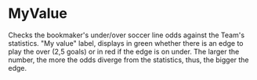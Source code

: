 # MyValue
Checks the bookmaker's under/over soccer line odds against the Team's statistics.
"My value" label, displays in green whether there is an edge to play the over (2,5 goals) or in red if the edge is on under.
The larger the number, the more the odds diverge from the statistics, thus, the bigger the edge.
